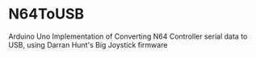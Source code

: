 N64ToUSB
========

Arduino Uno Implementation of Converting N64 Controller serial data to USB, using Darran Hunt's Big Joystick firmware
